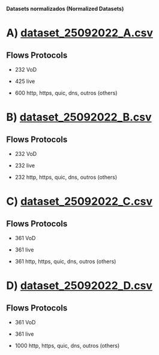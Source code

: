 **Datasets normalizados (Normalized Datasets)**

# A) [dataset_25092022_A.csv](dataset_25092022_A.csv)
## Flows  Protocols

* 232 VoD

* 425 live

* 600 http, https, quic, dns, outros (others)


# B) [dataset_25092022_B.csv](dataset_25092022_B.csv)
## Flows  Protocols

* 232 VoD

* 232 live

* 232 http, https, quic, dns, outros (others)

# C) [dataset_25092022_C.csv](dataset_25092022_C.csv)
## Flows  Protocols

* 361 VoD

* 361 live

* 361 http, https, quic, dns, outros (others)

# D) [dataset_25092022_D.csv](dataset_25092022_D.csv)
## Flows  Protocols

* 361 VoD

* 361 live

* 1000 http, https, quic, dns, outros (others)


